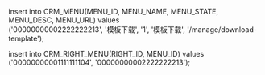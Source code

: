 insert into CRM_MENU(MENU_ID, MENU_NAME, MENU_STATE, MENU_DESC, MENU_URL) values         
('00000000002222222213', '模板下载', '1', '模板下载', '/manage/download-template');

insert into CRM_RIGHT_MENU(RIGHT_ID, MENU_ID) values               
('00000000001111111104', '00000000002222222213');   